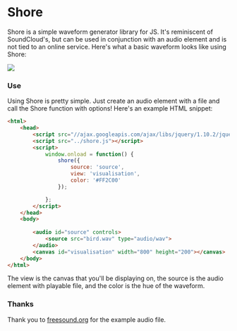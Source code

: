 Shore
=====

Shore is a simple waveform generator library for JS. It's reminiscent of SoundCloud's, but can be used in conjunction with an audio element and is not tied to an online service. Here's what a basic waveform looks like using Shore:

![](http://codingbean.com/shore/wave.png)

### Use

Using Shore is pretty simple. Just create an audio element with a file and call the Shore function with options! Here's an example HTML snippet:

```HTML
<html>
	<head>
		<script src="//ajax.googleapis.com/ajax/libs/jquery/1.10.2/jquery.min.js"></script>
		<script src="../shore.js"></script>
		<script>
			window.onload = function() {
				shore({
					source: 'source',
					view: 'visualisation',
					color: '#FF2C00'
				});

			};
		</script>
	</head>
	<body>
		
		<audio id="source" controls>
  			<source src="bird.wav" type="audio/wav">
		</audio>
		<canvas id="visualisation" width="800" height="200"></canvas>
	</body>
</html>
```

The view is the canvas that you'll be displaying on, the source is the audio element with playable file, and the color is the hue of the waveform.

### Thanks

Thank you to [freesound.org](http://instagram.com/p/jU4RWIxZ7u/) for the example audio file.
